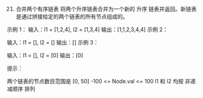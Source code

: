 21. 合并两个有序链表
    将两个升序链表合并为一个新的 升序 链表并返回。新链表是通过拼接给定的两个链表的所有节点组成的。



示例 1：
输入：l1 = [1,2,4], l2 = [1,3,4]
输出：[1,1,2,3,4,4]
示例 2：

输入：l1 = [], l2 = []
输出：[]
示例 3：

输入：l1 = [], l2 = [0]
输出：[0]


提示：

两个链表的节点数目范围是 [0, 50]
-100 <= Node.val <= 100
l1 和 l2 均按 非递减顺序 排列
